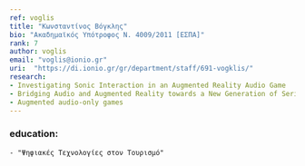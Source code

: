 ```yaml
---
ref: voglis
title: "Κωνσταντίνος Βόγκλης"
bio: "Ακαδημαϊκός Υπότροφος Ν. 4009/2011 [ΕΣΠΑ]"
rank: 7
author: voglis
email: "voglis@ionio.gr"
uri:  "https://di.ionio.gr/gr/department/staff/691-vogklis/"
research:
- Investigating Sonic Interaction in an Augmented Reality Audio Game
- Bridging Audio and Augmented Reality towards a New Generation of Serious Audio-Only Games
- Augmented audio-only games
---
```


### education:
    - "Ψηφιακές Τεχνολογίες στον Τουρισμό"